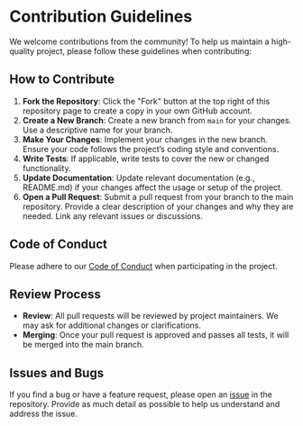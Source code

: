 # Contribution Guidelines

We welcome contributions from the community! To help us maintain a high-quality project, please follow these guidelines when contributing:

## How to Contribute

1. **Fork the Repository**: Click the "Fork" button at the top right of this repository page to create a copy in your own GitHub account.
2. **Create a New Branch**: Create a new branch from `main` for your changes. Use a descriptive name for your branch.
3. **Make Your Changes**: Implement your changes in the new branch. Ensure your code follows the project’s coding style and conventions.
4. **Write Tests**: If applicable, write tests to cover the new or changed functionality.
5. **Update Documentation**:  Update relevant documentation (e.g., README.md) if your changes affect the usage or setup of the project.
6. **Open a Pull Request**: Submit a pull request from your branch to the main repository. Provide a clear description of your changes and why they are needed. Link any relevant issues or discussions.

## Code of Conduct

Please adhere to our [Code of Conduct](./CODE_OF_CONDUCT.md) when participating in the project.

## Review Process

- **Review**: All pull requests will be reviewed by project maintainers. We may ask for additional changes or clarifications.
- **Merging**: Once your pull request is approved and passes all tests, it will be merged into the main branch.

## Issues and Bugs

If you find a bug or have a feature request, please open an [issue](/issues/new) in the repository. Provide as much detail as possible to help us understand and address the issue.
